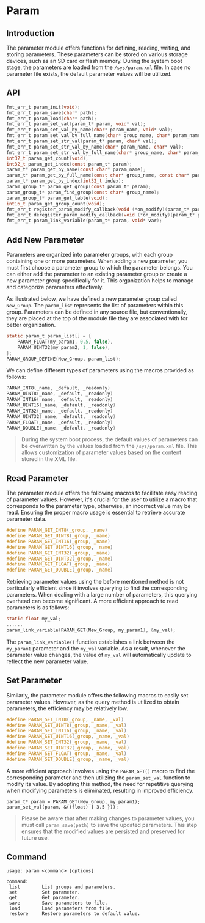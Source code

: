 # Param

## Introduction

The parameter module offers functions for defining, reading, writing, and storing parameters. These parameters can be stored on various storage devices, such as an SD card or flash memory. During the system boot stage, the parameters are loaded from the `/sys/param.xml` file. In case no parameter file exists, the default parameter values will be utilized.

## API

```c
fmt_err_t param_init(void);
fmt_err_t param_save(char* path);
fmt_err_t param_load(char* path);
fmt_err_t param_set_val(param_t* param, void* val);
fmt_err_t param_set_val_by_name(char* param_name, void* val);
fmt_err_t param_set_val_by_full_name(char* group_name, char* param_name, void* val);
fmt_err_t param_set_str_val(param_t* param, char* val);
fmt_err_t param_set_str_val_by_name(char* param_name, char* val);
fmt_err_t param_set_str_val_by_full_name(char* group_name, char* param_name, char* val);
int32_t param_get_count(void);
int32_t param_get_index(const param_t* param);
param_t* param_get_by_name(const char* param_name);
param_t* param_get_by_full_name(const char* group_name, const char* param_name);
param_t* param_get_by_index(int32_t index);
param_group_t* param_get_group(const param_t* param);
param_group_t* param_find_group(const char* group_name);
param_group_t* param_get_table(void);
int16_t param_get_group_count(void);
fmt_err_t register_param_modify_callback(void (*on_modify)(param_t* param));
fmt_err_t deregister_param_modify_callback(void (*on_modify)(param_t* param));
fmt_err_t param_link_variable(param_t* param, void* var);
```

## Add New Parameter

Parameters are organized into parameter groups, with each group containing one or more parameters. When adding a new parameter, you must first choose a parameter group to which the parameter belongs. You can either add the parameter to an existing parameter group or create a new parameter group specifically for it. This organization helps to manage and categorize parameters effectively.

As illustrated below, we have defined a new parameter group called `New_Group`. The `param_list` represents the list of parameters within this group. Parameters can be defined in any source file, but conventionally, they are placed at the top of the module file they are associated with for better organization.

```c
static param_t param_list[] = {
    PARAM_FLOAT(my_param1, 0.5, false),
    PARAM_UINT32(my_param2, 1, false),
};
PARAM_GROUP_DEFINE(New_Group, param_list);
```

We can define different types of parameters using the macros provided as follows:

```c
PARAM_INT8(_name, _default, _readonly)
PARAM_UINT8(_name, _default, _readonly)
PARAM_INT16(_name, _default, _readonly)
PARAM_UINT16(_name, _default, _readonly)
PARAM_INT32(_name, _default, _readonly)
PARAM_UINT32(_name, _default, _readonly)
PARAM_FLOAT(_name, _default, _readonly)
PARAM_DOUBLE(_name, _default, _readonly)
```

> During the system boot process, the default values of parameters can be overwritten by the values loaded from the `/sys/param.xml` file. This allows customization of parameter values based on the content stored in the XML file.

## Read Parameter

The parameter module offers the following macros to facilitate easy reading of parameter values. However, it's crucial for the user to utilize a macro that corresponds to the parameter type, otherwise, an incorrect value may be read. Ensuring the proper macro usage is essential to retrieve accurate parameter data.

```c
#define PARAM_GET_INT8(_group, _name)
#define PARAM_GET_UINT8(_group, _name)
#define PARAM_GET_INT16(_group, _name)
#define PARAM_GET_UINT16(_group, _name)
#define PARAM_GET_INT32(_group, _name)
#define PARAM_GET_UINT32(_group, _name)
#define PARAM_GET_FLOAT(_group, _name)
#define PARAM_GET_DOUBLE(_group, _name)
```

Retrieving parameter values using the before mentioned method is not particularly efficient since it involves querying to find the corresponding parameters. When dealing with a large number of parameters, this querying overhead can become significant. A more efficient approach to read parameters is as follows:

```c
static float my_val;
......
param_link_variable(PARAM_GET(New_Group, my_param1), &my_val);
```

The `param_link_variable()` function establishes a link between the `my_param1` parameter and the `my_val` variable. As a result, whenever the parameter value changes, the value of `my_val` will automatically update to reflect the new parameter value.

## Set Parameter

Similarly, the parameter module offers the following macros to easily set parameter values. However, as the query method is utilized to obtain parameters, the efficiency may be relatively low.

```c
#define PARAM_SET_INT8(_group, _name, _val)
#define PARAM_SET_UINT8(_group, _name, _val)
#define PARAM_SET_INT16(_group, _name, _val)
#define PARAM_SET_UINT16(_group, _name, _val)
#define PARAM_SET_INT32(_group, _name, _val)
#define PARAM_SET_UINT32(_group, _name, _val)
#define PARAM_SET_FLOAT(_group, _name, _val)
#define PARAM_SET_DOUBLE(_group, _name, _val)
```

A more efficient approach involves using the `PARAM_GET()` macro to find the corresponding parameter and then utilizing the `param_set_val` function to modify its value. By adopting this method, the need for repetitive querying when modifying parameters is eliminated, resulting in improved efficiency.

```
param_t* param = PARAM_GET(New_Group, my_param1);
param_set_val(param, &((float) { 3.5 }));
```

> Please be aware that after making changes to parameter values, you must call `param_save(path)` to save the updated parameters. This step ensures that the modified values are persisted and preserved for future use.

## Command

```
usage: param <command> [options]

command:
 list        List groups and parameters.
 set         Set parameter.
 get         Get parameter.
 save        Save parameters to file.
 load        Load parameters from file.
 restore	 Restore parameters to default value.
```
